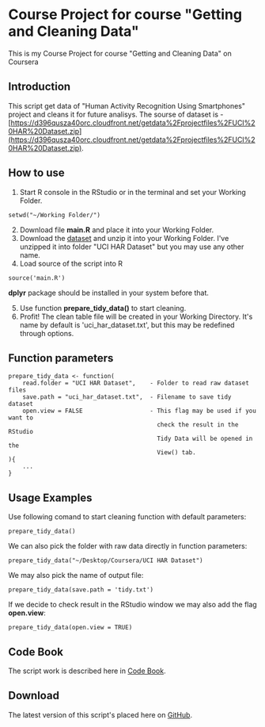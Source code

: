 # Course Project for course "Getting and Cleaning Data"
This is my Course Project for course "Getting and Cleaning Data" on Coursera

## Introduction
This script get data of "Human Activity Recognition Using Smartphones" project and cleans it for future analisys.
The sourse of dataset is - [https://d396qusza40orc.cloudfront.net/getdata%2Fprojectfiles%2FUCI%20HAR%20Dataset.zip](https://d396qusza40orc.cloudfront.net/getdata%2Fprojectfiles%2FUCI%20HAR%20Dataset.zip). 

## How to use
1. Start R console in the RStudio or in the terminal and set your Working Folder.

```
setwd("~/Working Folder/")
```

2. Download file **main.R** and place it into your Working Folder. 
3. Download the [dataset](https://d396qusza40orc.cloudfront.net/getdata%2Fprojectfiles%2FUCI%20HAR%20Dataset.zip) and unzip it into your Working Folder. I've unzipped it into folder "UCI HAR Dataset" but you may use any other name.
4. Load source of the script into R

```
source('main.R')
```

**dplyr** package should be installed in your system before that.

5. Use function **prepare_tidy_data()** to start cleaning.
6. Profit! The clean table file will be created in your Working Directory. It's name by default is 'uci_har_dataset.txt', but this may be redefined through options.

## Function parameters
```
prepare_tidy_data <- function(
    read.folder = "UCI HAR Dataset",    - Folder to read raw dataset files
    save.path = "uci_har_dataset.txt",  - Filename to save tidy dataset
    open.view = FALSE                   - This flag may be used if you want to
                                          check the result in the RStudio
                                          Tidy Data will be opened in the
                                          View() tab.
){
    ...
}
```

## Usage Examples

Use following comand to start cleaning function with default parameters:

```
prepare_tidy_data()
```

We can also pick the folder with raw data directly in function parameters:

```
prepare_tidy_data("~/Desktop/Coursera/UCI HAR Dataset")
```

We may also pick the name of output file:

```
prepare_tidy_data(save.path = 'tidy.txt')
```

If we decide to check result in the RStudio window we may also add the flag **open.view**:

```
prepare_tidy_data(open.view = TRUE)
```

## Code Book
The script work is described here in [Code Book](https://github.com/riversy/tidydata-course-project/blob/master/CodeBook.md).

## Download
The latest version of this script's placed here on [GitHub](https://github.com/riversy/tidydata-course-project). 




